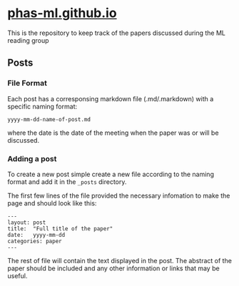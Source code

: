 # [phas-ml.github.io](phas-ml.github.io)
This is the repository to keep track of the papers discussed during the ML reading group

## Posts

### File Format

Each post has a corresponsing markdown file (.md/.markdown) with a specific naming format:
```
yyyy-mm-dd-name-of-post.md
```
where the date is the date of the meeting when the paper was or will be discussed.

### Adding a post

To create a new post simple create a new file according to the naming format and add it in the `_posts` directory. 

The first few lines of the file provided the necessary infomation to make the page and should look like this:
```
---
layout: post
title:  "Full title of the paper"
date:   yyyy-mm-dd
categories: paper
---
```
The rest of file will contain the text displayed in the post. The abstract of the paper should be included and any other information or links that may be useful.

